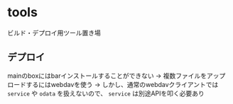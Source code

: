 # tools

ビルド・デプロイ用ツール置き場

## デプロイ

mainのboxにはbarインストールすることができない
→ 複数ファイルをアップロードするにはwebdavを使う
→ しかし、通常のwebdavクライアントでは `service` や `odata` を扱えないので、 `service` は別途APIを叩く必要あり


